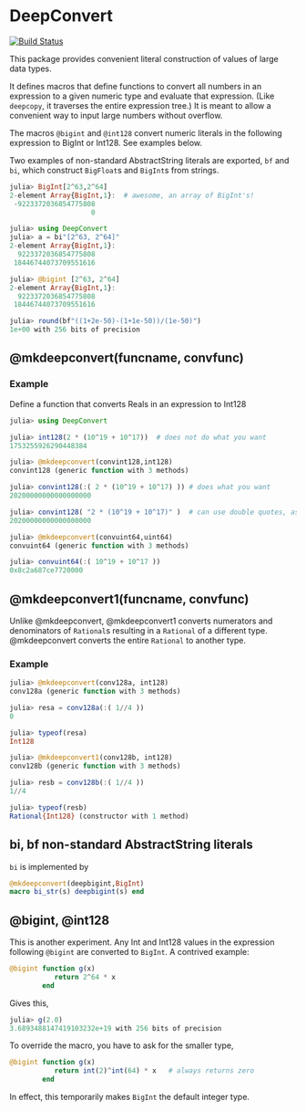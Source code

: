 # DeepConvert

[![Build Status](https://travis-ci.org/jlapeyre/DeepConvert.jl.svg?branch=master)](https://travis-ci.org/jlapeyre/DeepConvert.jl)

This package provides convenient literal construction of values of
large data types.

It defines macros that define functions to convert all
numbers in an expression to a given numeric type and evaluate that
expression. (Like `deepcopy`, it traverses the entire expression tree.)
It is meant to allow a convenient way to input large
numbers without overflow.

The macros `@bigint` and `@int128` convert numeric literals
in the following expression to BigInt or Int128. See examples below.

Two examples of non-standard AbstractString literals are exported,
`bf` and `bi`, which construct `BigFloat`s and
`BigInt`s from strings.

```julia
julia> BigInt[2^63,2^64]
2-element Array{BigInt,1}:  # awesome, an array of BigInt's!
 -9223372036854775808
                    0

julia> using DeepConvert
julia> a = bi"[2^63, 2^64]"
2-element Array{BigInt,1}:
  9223372036854775808
 18446744073709551616

julia> @bigint [2^63, 2^64]
2-element Array{BigInt,1}:
  9223372036854775808
 18446744073709551616
```

```julia
julia> round(bf"((1+2e-50)-(1+1e-50))/(1e-50)")
1e+00 with 256 bits of precision
```

## @mkdeepconvert(funcname, convfunc)

### Example

Define a function that converts Reals in an expression
to Int128

```julia
julia> using DeepConvert

julia> int128(2 * (10^19 + 10^17))  # does not do what you want
1753255926290448384

julia> @mkdeepconvert(convint128,int128)
convint128 (generic function with 3 methods)

julia> convint128(:( 2 * (10^19 + 10^17) )) # does what you want
20200000000000000000

julia> convint128( "2 * (10^19 + 10^17)" )  # can use double quotes, as well
20200000000000000000

julia> @mkdeepconvert(convuint64,uint64)
convuint64 (generic function with 3 methods)

julia> convuint64(:( 10^19 + 10^17 ))
0x8c2a687ce7720000
```

## @mkdeepconvert1(funcname, convfunc)

Unlike @mkdeepconvert, @mkdeepconvert1 converts numerators and
denominators of `Rational`s resulting in a `Rational` of a
different type.  @mkdeepconvert converts the entire `Rational` to
another type.

### Example

```julia
julia> @mkdeepconvert(conv128a, int128)
conv128a (generic function with 3 methods)

julia> resa = conv128a(:( 1//4 ))
0

julia> typeof(resa)
Int128

julia> @mkdeepconvert1(conv128b, int128)
conv128b (generic function with 3 methods)

julia> resb = conv128b(:( 1//4 ))
1//4

julia> typeof(resb)
Rational{Int128} (constructor with 1 method)
```

## bi, bf non-standard AbstractString literals

`bi` is implemented by

```julia
@mkdeepconvert(deepbigint,BigInt)
macro bi_str(s) deepbigint(s) end 
```

## @bigint, @int128

This is another experiment. Any Int and Int128 values in the
expression following `@bigint` are converted to `BigInt`. A contrived
example:

```julia
@bigint function g(x)
           return 2^64 * x
        end
```
Gives this,

```julia
julia> g(2.0)
3.6893488147419103232e+19 with 256 bits of precision
```

To override the macro, you have to ask for the smaller type,

```julia
@bigint function g(x)
           return int(2)^int(64) * x   # always returns zero
        end
```

In effect, this temporarily makes `BigInt` the default integer type.


<!--  LocalWords:  DeepConvert AbstractString BigFloat BigInt julia
 -->
<!--  LocalWords:  BigInt's mkdeepconvert funcname convfunc convint
 -->
<!--  LocalWords:  convuint uint ce conv resa typeof resb deepbigint
 -->
<!--  LocalWords:  str
 -->
